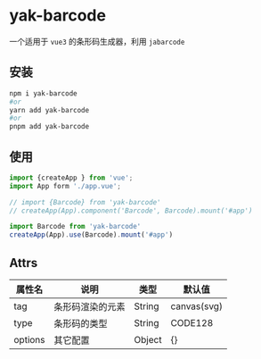 # yak-barcode

一个适用于 `vue3` 的条形码生成器，利用 `jabarcode`

## 安装

```bash
npm i yak-barcode
#or
yarn add yak-barcode
#or
pnpm add yak-barcode
```

## 使用

```js
import {createApp } from 'vue';
import App form './app.vue';

// import {Barcode} from 'yak-barcode'
// createApp(App).component('Barcode', Barcode).mount('#app')

import Barcode from 'yak-barcode'
createApp(App).use(Barcode).mount('#app')
```

## Attrs

| 属性名  | 说明             | 类型   | 默认值      |
| ------- | ---------------- | ------ | ----------- |
| tag     | 条形码渲染的元素 | String | canvas(svg) |
| type    | 条形码的类型     | String | CODE128     |
| options | 其它配置         | Object | {}          |
